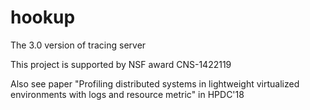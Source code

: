 # hookup
The 3.0 version of tracing server

This project is supported by NSF award CNS-1422119

Also see paper "Profiling distributed systems in lightweight virtualized environments with logs and resource metric" in HPDC'18
